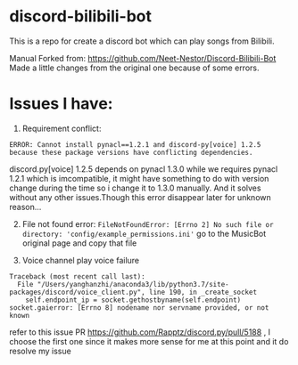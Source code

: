 # discord-bilibili-bot
This is a repo for create a discord bot which can play songs from Bilibili.

Manual Forked from: https://github.com/Neet-Nestor/Discord-Bilibili-Bot 
Made a little changes from the original one because of some errors.

# Issues I have:
1. Requirement conflict:
```
ERROR: Cannot install pynacl==1.2.1 and discord-py[voice] 1.2.5 because these package versions have conflicting dependencies.
```
discord.py[voice] 1.2.5 depends on pynacl 1.3.0 while we requires pynacl 1.2.1 which is imcompatible, it might have something to do with version change during the time so i change it to 1.3.0 manually. And it solves without any other issues.Though this error disappear later for unknown reason…

2. File not found error:
```FileNotFoundError: [Errno 2] No such file or directory: 'config/example_permissions.ini'```
go to the MusicBot original page and copy that file

3. Voice channel play voice failure
```future: <Task finished coro=<VoiceClient._create_socket() done, defined at /Users/yanghanzhi/anaconda3/lib/python3.7/site-packages/discord/voice_client.py:171> exception=gaierror(8, 'nodename nor servname provided, or not known')>
Traceback (most recent call last):
  File "/Users/yanghanzhi/anaconda3/lib/python3.7/site-packages/discord/voice_client.py", line 190, in _create_socket
    self.endpoint_ip = socket.gethostbyname(self.endpoint)
socket.gaierror: [Errno 8] nodename nor servname provided, or not known
```
refer to this issue PR https://github.com/Rapptz/discord.py/pull/5188 , I choose the first one since it makes more sense for me at this point and it do resolve my issue
